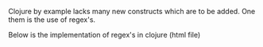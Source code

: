Clojure by example lacks many new constructs which are to be added.
One them is the use of regex's.

Below is the implementation of regex's in clojure (html file)


